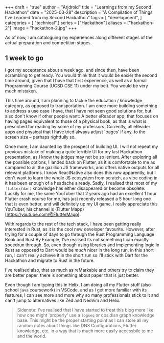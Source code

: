 +++
draft = "true"
author = "Arjdroid"
title = "Learnings from my Second Hackathon"
date = "2025-03-28"
description = "A Compilation of Things I've Learned from my Second Hackathon"
tags = [
    "development",
]
categories = [
    "technical",]
series = ["Hackathon"]
aliases = ["hackathon-2"]
image = "hackathon-2.jpg"
+++

As of now, I am cataloguing my experiences along different stages of the actual preparation and competition stages.

## 1 week to go
I got my acceptance about a week ago, and since then, have been scrambling to get ready.
You would think that it would be easier the second time around, given that I have that first experience, as well as a formal Programming Course (UCSD CSE 11) under my belt.
You would be very much mistaken.

This time around, I am planning to tackle the education / knowledge category, as opposed to transportation. I am once more building something to address a use case I have, that I have not seen good solutions for, but also don't know if other people want:
A better eReader app, that focuses on having pages equivalent to those of a physical book, as that is what is prescribed for reading by some of my professors. Currently, all eReader apps and physical that I have tried always adjust 'pages' if any, to the screen size – perhaps rightfully so.

Once more, I am daunted by the prospect of building UI. I will not repeat my previous mistake of making a quite terrible UI for my last Hackathon presentation, as I know the judges may not be so lenient.
After exploring all the possible options, I landed back on Flutter, as it is comfortable to me as compared to all the gazillion JS frameworks, and offers native outputs for all relevant platforms. I know ReactNative also does this now apparently, but I don't want to learn the whole JS ecosystem from scratch, as vibe coding in it has been enough of a headache already.
Sadly, I realised that most of my `flutter/dart` knowledge has either disappeared or become obsolete. Luckily for me, the same YouTuber that 2 years ago had an excellent 1 hour Flutter crash course for me, has just recently released a 5 hour long one that is even better, and will definitely up my UI game. I really appreciate this YouTuber, his channel is (Flutter Mapp)[https://youtube.com/@FlutterMapp].

With regards to the rest of the tech stack, I have been getting really interested in Rust, as it is the cool new developer favourite. However, after trying for a couple of days to go through the Rust Programming Language Book and Rust By Example, I've realised its not something I can exactly speedrun through. So, even though using libraries and implementing logic in Rust as opposed to Dart would be _much_ nicer in the long run, in this short run, I can't really achieve it in the short run so I'll stick with Dart for the Hackathon and migrate to Rust in the future. 

I've realised also, that as much as reMarkable and others try to claim they are better paper, there is something about paper that is just better.

Even though I am typing this in Helix, I am doing all my Flutter stuff (also school `java` coursework) in VSCode, and as I get more familiar with its features, I can see more and more why so many professionals stick to it and can't jump to alternatives like Zed and NeoVim and Helix.

> Sidenote:
> I've realised that I have started to treat this blog more like how one might 'properly' use a `logseq` or obsidian graph knowledge base. This might be the proper starting point as I can store all my random notes about things like DNS Configurations, Flutter knowledge, etc. in a way that is much more easily accessbile to me and the world.
